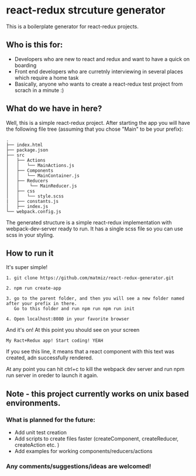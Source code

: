 # react-redux strcuture generator
This is a boilerplate generator for react-redux projects.

## Who is this for:
* Developers who are new to react and redux and want to have a quick on boarding
* Front end developers who are curretnly interviewing in several places which require a home task
* Basically, anyone who wants to create a react-redux test project from scrach in a minute :) 

## What do we have in here?
Well, this is a simple react-redux project. After starting the app you will have the following file tree (assuming that you chose "Main" to be your prefix):
```
.
├── index.html
├── package.json
├── src
│   ├── Actions
│   │   └── MainActions.js
│   ├── Components
│   │   └── MainContainer.js
│   ├── Reducers
│   │    └── MainReducer.js
│   ├── css
│   │   └── style.scss
|   ├── constants.js
│   ├── index.js
└── webpack.config.js

```

The generated structure is a simple react-redux implementation with webpack-dev-server ready to run.
It has a single scss file so you can use scss in your styling. 

## How to run it
It's super simple!
```
1. git clone https://github.com/matmiz/react-redux-generator.git 
```
```
2. npm run create-app
```
```
3. go to the parent folder, and then you will see a new folder named after your prefix in there.
   Go to this folder and run npm run npm run init
```
```
4. Open localhost:8080 in your favorite browser
```
And it's on! At this point you should see on your screen 
```
My Ract+Redux app! Start coding! YEAH
```
If you see this line, it means that a react component with this text was created, adn successfully rendered. 

At any point you can hit ctrl+c to kill the webpack dev server and run npm run server in oreder to launch it again.


## Note - this project currently works on unix based environments.

### What is planned for the future:

* Add unit test creation 
* Add scripts to create files faster (createComponent, createReducer, createAction etc. )
* Add examples for working components/reducers/actions

### Any comments/suggestions/ideas are welcomed! 